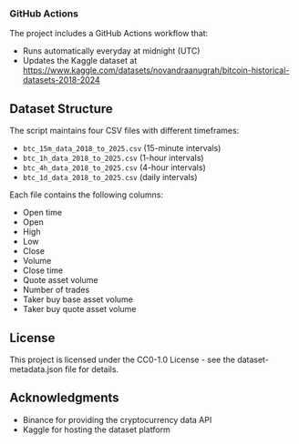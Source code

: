 ### GitHub Actions

The project includes a GitHub Actions workflow that:

- Runs automatically everyday at midnight (UTC)
- Updates the Kaggle dataset at https://www.kaggle.com/datasets/novandraanugrah/bitcoin-historical-datasets-2018-2024

## Dataset Structure

The script maintains four CSV files with different timeframes:

- `btc_15m_data_2018_to_2025.csv` (15-minute intervals)
- `btc_1h_data_2018_to_2025.csv` (1-hour intervals)
- `btc_4h_data_2018_to_2025.csv` (4-hour intervals)
- `btc_1d_data_2018_to_2025.csv` (daily intervals)

Each file contains the following columns:

- Open time
- Open
- High
- Low
- Close
- Volume
- Close time
- Quote asset volume
- Number of trades
- Taker buy base asset volume
- Taker buy quote asset volume

## License

This project is licensed under the CC0-1.0 License - see the dataset-metadata.json file for details.

## Acknowledgments

- Binance for providing the cryptocurrency data API
- Kaggle for hosting the dataset platform
